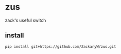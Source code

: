 # zus
 zack's useful switch

## install
```
pip install git+https://github.com/ZackaryW/zus.git
```


